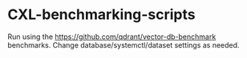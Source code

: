 # CXL-benchmarking-scripts
Run using the https://github.com/qdrant/vector-db-benchmark benchmarks. Change database/systemctl/dataset settings as needed.
